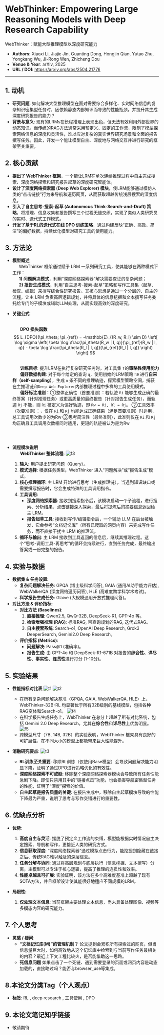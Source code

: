 

# WebThinker: Empowering Large Reasoning Models with Deep Research Capability
WebThinker：赋能大型推理模型以深度研究能力

- **Authors**: Xiaoxi Li, Jiajie Jin, Guanting Dong, Hongjin Qian, Yutao Zhu, Yongkang Wu, Ji-Rong Wen, Zhicheng Dou
- **Venue & Year**: arXiv, 2025
- **URL / DOI**: https://arxiv.org/abs/2504.21776

---

## 1. 动机

- **研究问题**: 如何解决大型推理模型在面对需要综合多样化、实时网络信息的复杂知识密集型任务时，因依赖静态内部知识而导致的性能瓶颈，并提升其生成深度研究报告的能力？
- **背景与意义**: 现有的LRMs在长程推理上表现出色，但无法有效利用外部世界的动态知识。而传统的RAG方法通常采用预定义、固定的工作流，限制了模型探索网络信息的深度和灵活性，难以应对复杂的真实世界研究场景和全面的报告撰写任务。因此，开发一个能让模型自主、深度地与网络交互并进行研究的框架至关重要。

## 2. 核心贡献

- **提出了 WebThinker 框架**，一个能让LRM在单次连续推理过程中自主完成搜索、深度网络探索和研究报告起草的深度研究智能体。
- **设计了深度网络探索器 (Deep Web Explorer) 模块**，使LRM能够通过模仿人类的“点击链接”行为来导航和遍历网页，从而获取超越传统浅层搜索的深度信息。
- **引入了自主思考-搜索-起草 (Autonomous Think-Search-and-Draft) 策略**，将推理、信息收集和报告撰写三个过程无缝交织，实现了类似人类研究员的实时、迭代式工作模式。
- **开发了基于RL的迭代式在线 DPO 训练策略**，通过构建反映“正确、高效、简洁”的偏好数据，持续优化模型对研究工具的使用能力。

## 3. 方法论

- **模型概述**<br> `   `WebThinker 框架通过赋予 LRM 一系列研究工具，使其能够在两种模式下工作：<br> `   `**1) 问题解决模式**，利用“深度网络探索器”解决需要查证的复杂问题；<br> `   `**2) 报告生成模式**，利用“自主思考-搜索-起草”策略和写作工具集（起草、检查、编辑）来撰写综合性研究报告。其核心思想是通过一个分层的、自主的流程，让主 LRM 负责高层逻辑规划，并将具体的信息挖掘和文本撰写任务委托给专门的子模块或辅助LLM处理，从而实现高效的深度研究。

- **关键公式**
  
  <br> `   ` **DPO 损失函数**
  $$ L_{DPO}(\pi_\theta; \pi_{ref}) = -\mathbb{E}_{(R_w, R_l) \sim D} \left[ \log \sigma \left( \beta \log \frac{\pi_\theta(R_w | I, q)}{\pi_{ref}(R_w | I, q)} - \beta \log \frac{\pi_\theta(R_l | I, q)}{\pi_{ref}(R_l | I, q)} \right) \right] $$

    <br> `   ` **训练目标**: 提升LRM在执行复杂研究任务时，对工具集 `T`的**策略性使用能力**
    <br> `   ` **偏好数据构建**: 对于每个给定的查询 `q`，使用初始的LRM策略 `πθ` 进行**自采样（self-sampling）**，生成 `n` 条不同的推理轨迹，探索模型策略空间，捕获在主推理链和`Deep Web Explorer`内部推理过程中多样的工具使用模式。
    <br> `   ` **偏好标注准则**：①整体正确性（首要准则）：若轨迹 `Ri` 能够生成正确的最终答案（针对推理任务）或更高质量的最终报告（针对报告生成任务），而轨迹 `Rj` 不能，则 `Ri` 被定义为偏好轨迹，即 `Rw = Ri, Rl = Rj`。
    ②工具效率（次要准则）：，仅在 `Ri` 和 `Rj` 均能达成正确结果（满足首要准则）时适用，总工具调用次数少的为Rw
    ③思考简洁性（最终准则），此准则仅在 `Ri` 和 `Rj` 均正确且工具调用次数相同时适用，更短的轨迹被认为是为Rw
  
  <br> `   `

- **流程模块说明**<br> `   `
  **WebThinker 整体流程**:
  ![f3](image10/f3.png)
  1.  **输入**: 用户提出研究问题（Query）。
  2.  **模式选择**: 根据任务类型，WebThinker 进入“问题解决”或“报告生成”模式。
  3.  **核心推理循环**: 主 LRM 开始进行思考（生成推理链）。当遇到知识缺口或需要撰写报告时，它会生成特殊的工具调用指令。
  4.  **工具调用**:
      - **深度网络探索器**: 接收到搜索指令后，该模块启动一个子流程，进行搜索、分析结果、点击链接深入探索，最后将提炼后的摘要信息返回给主 LRM。
      - **报告起草工具**: 接收到写作/编辑指令后，一个辅助 LLM 在后台被触发，它会参考“文档记忆库”（所有已爬取的网页内容）来完成写作任务，而不直接干扰主 LRM 的推理流。
  5.  **循环与输出**: 主 LRM 接收到工具返回的信息后，继续其推理过程。这个“思考-调用工具-再思考”的循环会持续进行，直到任务完成，最终输出答案或一份完整的报告。

## 4. 实验与数据

- **数据集 & 任务设置**:
  - **复杂问题解决任务**: GPQA (博士级科学问答), GAIA (通用AI助手能力评估), WebWalkerQA (深度网络遍历问答), HLE (高难度跨学科学术考试)。
  - **科学报告生成任务**: Glaive (大规模通用开放式推理问答)。
- **对比方法 & 评价指标**:
  - **对比方法 (Baselines)**: 
    1.  **直接推理**: Qwen2.5, QwQ-32B, DeepSeek-R1, GPT-4o 等。
    2.  **检索增强推理 (RAG)**: 标准RAG, 带查询规划的RAG, 迭代式RAG。
    3.  **自主搜索系统**: Search-o1, OpenAI Deep Research, Grok3 DeeperSearch, Gemini2.0 Deep Research。
  - **评价指标 (Metrics)**:
    - **问题解决**: Pass@1 (准确率)。
    - **报告生成**: 由 GPT-4o 和 DeepSeek-R1-671B 对报告的**综合性、详尽性、事实性、连贯性**进行打分 (1-10分)。

## 5. 实验结果

- **性能指标对比表**
  ![t1](image10/t1.png)
  ![t2](image10/t2.png)
  - 在所有复杂问题解决基准（GPQA, GAIA, WebWalkerQA, HLE）上，WebThinker-32B-RL 均显著优于所有32B级别的基线模型，包括各种RAG变体和Search-o1。
  ![f4](image10/f4.png)
  - 在科学报告生成任务上，WebThinker 在总分上超越了所有对比系统，包括 Gemini 2.0 Deep Research，尤其在**综合性**和**详尽性**上优势明显。
  ![f5](image10/f5.png)
  - 跨模型尺寸（7B, 14B, 32B）的实验表明，WebThinker 框架具有良好的可扩展性，在不同大小的模型上都能带来巨大性能提升。

- **消融研究要点**:
  ![t3](image10/t3.png)
  - **RL训练至关重要**: 移除RL训练（仅使用Base模型）会导致问题解决能力明显下降，证明了通过DPO进行策略优化的有效性。
  - **深度网络探索不可或缺**: 移除整个深度网络探索器模块会导致所有任务性能急剧下降。即使只禁用其中的“链接点击”功能，也会损害导航密集型任务的性能，证明了“深度”探索的价值。
  - **自主起草是报告质量的关键**: 在报告生成中，移除自主起草模块导致的性能下降最为严重，说明了思考与写作交错进行的重要性。

## 6. 优缺点分析

- **优势**:
  1.  **高度自主与灵活**: 摆脱了预定义工作流的束缚，模型能根据实时情况自主决定搜索、导航和写作，更接近人类的研究方式。
  2.  **信息获取深度**: “深度网络探索器”通过模拟点击行为，能挖掘到隐藏在链接之后、传统RAG难以触及的深层信息。
  3.  **任务分解与协同**: 通过将高层规划与底层执行（信息挖掘、文本撰写）分离，主模型可以专注于核心逻辑，提高了推理的连贯性和效率。
  4.  **性能卓越且可扩展**: 实验证明，该方法在多个高难度基准上超越了现有SOTA方法，并且框架设计使其能很好地适应不同规模的LRM。

- **局限性**:
  1.  **仅处理文本信息**: 当前框架主要处理文本信息，尚未具备处理图像、视频等多模态内容的研究能力。


## 7. 个人思考

- **灵感 / 疑问**:
  - **“文档记忆库(M)”的管理机制？** 论文提到会累积所有探索过的网页，但当信息量巨大时，如何高效地从这个记忆库中检索到与当前写作任务最相关的内容？最近上下文工程比较火，是否能借助这一思路。
  - **死信息问题** 如果点击了一个死链、遇到需要登录的页面或网页内容是动态加载的，直接略过吗？能否与browser_use等集成。


## 8.本论文分类Tag（个人观点）

- **标签**: RL , deep research , 工具使用 , DPO
  
## 9. 本论文笔记知乎链接
* 敬请期待